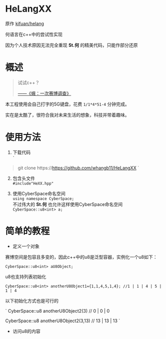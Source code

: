 # HeLangXX
原作 [kifuan/helang](https://github.com/kifuan/helang)  

何语言在c++中的尝试性实现  

因为个人技术原因无法完全重现 __St.何__ 的精美代码，只能作部分还原  

# 概述
> 试试c++？  
> 
> [——《蛾：一次赛博调查》](https://cultist.huijiwiki.com/wiki/%E6%96%87%E7%AB%A0)  


本工程使用会自己打字的5G键盘，花费 `1/1*4*51-4` 分钟完成。  

实在是太酷了，很符合我对未来生活的想象，科技并带着趣味。  

# 使用方法
1. 下载代码  
`
>git clone https://https://github.com/whangb11/HeLangXX
`

2. 包含头文件  
`
#include"HeXX.hpp"
`

3. 使用CyberSpace命名空间  
`
using namespace CyberSpace;
`  
不过伟大的 __St.何__ 也允许这样使用CyberSpace命名空间  
`
CyberSpace::u8<int> a;
`
# 简单的教程
- 定义一个对象  

赛博空间是包容且多变的，因此c++中的u8是泛型容器，实例化一个u8如下：  

`
CyberSpace::u8<int> aU8Object;
`  

u8也支持列表初始化  

`
CyberSpace::u8<int> anotherU8Object1={1,1,4,5,1,4};
//1 | 1 | 4 | 5 | 1 | 4
`  

以下初始化方式也是可行的  

`
CyberSpace::u8<int> anotherU8Object2(3)
// 0 | 0 | 0 

CyberSpace::u8<int> anotherU8Object2(3,13)
// 13 | 13 | 13
`  

- 访问u8的内容
